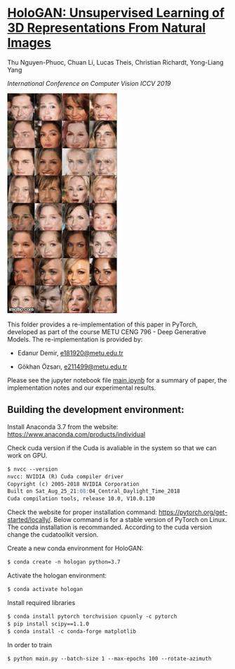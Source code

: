 # [HoloGAN: Unsupervised Learning of 3D Representations From Natural Images](https://arxiv.org/abs/1904.01326)

Thu Nguyen-Phuoc, Chuan Li, Lucas Theis, Christian Richardt, Yong-Liang Yang

*International Conference on Computer Vision ICCV 2019*

**<img src="samples/epoch99.gif">**

This folder provides a re-implementation of this paper in PyTorch, developed as part of the course METU CENG 796 - Deep Generative Models. The re-implementation is provided by:

* Edanur Demir, e181920@metu.edu.tr

* Gökhan Özsarı, e211499@metu.edu.tr

Please see the jupyter notebook file [main.ipynb](main.ipynb) for a summary of paper, the implementation notes and our experimental results.


## Building the development environment:
Install Anaconda 3.7 from the website: https://www.anaconda.com/products/individual

Check cuda version if the Cuda is avaliable in the system so that we can work on GPU.
```markdown  
$ nvcc --version
nvcc: NVIDIA (R) Cuda compiler driver
Copyright (c) 2005-2018 NVIDIA Corporation
Built on Sat_Aug_25_21:08:04_Central_Daylight_Time_2018
Cuda compilation tools, release 10.0, V10.0.130
```
Check the website for proper installation command: https://pytorch.org/get-started/locally/. Below command is for a stable version of PyTorch on Linux. The conda installation is recommanded. According to the cuda version change the cudatoolkit version.


Create a new conda environment for HoloGAN:
```markdown  
$ conda create -n hologan python=3.7
```

Activate the hologan environment:
```markdown  
$ conda activate hologan
```

Install required libraries
```markdown  
$ conda install pytorch torchvision cpuonly -c pytorch
$ pip install scipy==1.1.0
$ conda install -c conda-forge matplotlib
```

In order to train
```markdown  
$ python main.py --batch-size 1 --max-epochs 100 --rotate-azimuth
```
